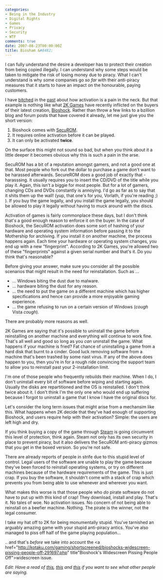 ```yaml
---
categories:
- Being in the Industry
- Digital Rights
- Games
- Privacy
- Security
- WTF
comments: true
date: 2007-08-23T00:00:00Z
title: Biosham &#8482;
---
```


I can fully understand the desire a developer has to protect their creation from being copied illegally. I can understand why some steps would be taken to mitigate the risk of losing money due to piracy. What I can't understand is why some companies go <em>so far</em> with their anti-piracy measures that it starts to have an impact on the honourable, paying customers.

I have <a href="/posts/microsoft-vista-licence-restrictions/" title="Microsoft Vista License Restrictions">bitched</a> in the <a href="/posts/office-registration-and-activation/" title="Office Registratoin and Activation">past</a> about how activation is a pain in the neck. But that example is nothing like what <a href="http://www.2kgames.com/" title="2K Games">2K Games</a> have recently inflicted on the buyers of their latest creation, <a href="http://www.2kgames.com/bioshock/" title="Bioshock">Bioshock</a>. Rather than throw a few links to a bzillion blog and forum posts that have covered it already, let me just give you the short version:
<ol><li>Bioshock comes with <a href="http://www.securom.com/" title="SecuROM">SecuROM</a>.</li><li>It requires online activation before it can be played.</li><li>It can only be activated <strong>twice</strong>.</li></ol>On the surface this might not sound so bad, but when you think about it a little deeper it becomes obvious why this is such a pain in the arse.

<!--more-->

SecuROM has a bit of a reputation amongst gamers, and not a good one at that. Most people who fork out the dollar to purchase a game don't want to be harassed afterwards. SecureROM does a good job of exactly that - harasssing. It usually requires you to insert the CD/DVD of the title while you play it. Again, this isn't a biggie for most people. But for a lot of gamers, changing CDs and DVDs constantly is annoying. I'd go as far as to say that it shits them up the wall! (yup, that one's for you, Vorlath, if you're reading ;) ). If you buy the game legally, and you install the game legally, you should be allowed to play it legally without having to muck around with the discs.

Activation of games is fairly commonplace these days, but I don't think that's a good enough reason to enforce it on the buyer. In the case of Bioshock, the SecuROM activation does some sort of hashing of your hardware and operating system information before passing it to the Mothership for archiving. If you install it on another machine, the process happens again. Each time your hardware or operating system changes, you end up with a new "fingerprint". According to 2K Games, you're allowed two of these "fingerprints" against a given serial number and that's it. Do you think that's reasonable?

Before giving your answer, make sure you consider all the possible scenarios that might result in the need for reinstallation. Such as ...<ul><li>... Windows biting the dust due to malware.</li><li>... hardware biting the dust for any reason.</li><li>... the need to put the game on a different machine which has higher specifications and hence can provide a more enjoyable gaming experience.</li><li>... the game refusing to run on a certain version of Windows (<em>cough</em> Vista <em>cough</em>).</li></ul>There are probably more reasons as well.

2K Games are saying that it's possible to uninstall the game before reinstalling on another machine and everything will continue to work fine. That's all well and good so long as you <em>can</em> uninstall the game. What happens if your machine is fried? Fat chance of uninstalling a game from a hard disk that burnt to a cinder. Good luck removing software from a machine that's been trashed by some nast virus. If any of the above does happen to you, then you're in for a rough ride convincing the support team to allow you to reinstall past your 2-installation limit.

I'm one of those people who frequently rebuilds their machine. When I do, I don't uninstall every bit of software before wiping and starting again. Usually the disks are repartitioned and the OS is reinstalled. I don't think twice about it. I don't think I'm the only one who would end up suffering because I forgot to uninstall a game that I know I have the original discs for.

Let's consider the long term issues that might arise from a mechansim like this. What happens when 2K decide that they've had enough of supporting Bioshock, and users require help with their activation? Simple: the users are left high and dry.

If you think buying a copy of the game through <a href="http://www.steampowered.com/" title="Steam">Steam</a> is going circumvent this level of protection, think again. Steam not only has its own security in place to prevent piracy, but it also delivers the SecuROM anti-piracy gizmos that you get in the boxed version. So you're not safe.

There are already reports of people in strife due to this stupid level of control. Legal users of the software are unable to play the game because they've been forced to reinstall operating systems, or try on different machines because of the hardware requirements of the game. This is just crap. If you buy the software, it shouldn't come with a stack of crap which prevents you from being able to use whenever and wherever you want.

What makes this worse is that those people who <em>do</em> pirate software do not have to put up with this kind of crap! They download, install and play. That's it. No tales of woe. No activation issues. No concern of not being able to reinstall on a beefier machine. Nothing. The pirate is the winner, not the legal consumer.

I take my hat off to 2K for being monumentally stupid. You've tarnished an arguably amazing game with your stupid anti-piracy antics. You've also managed to piss off half of the game playing population...

.. and that's <em>before</em> we take into account the <a href="http://kotaku.com/gaming/shortscreened/bioshocks-widescreen-pissing-people-off-291697.php" title"Bioshock's Widescreen Pissing People Off">widescreen</a> issue.

<em>Edit: Have a read of <a href="http://forums.steampowered.com/forums/showthread.php?t=589874" title="Steampowered Forums">this</a>, <a href="http://forums.2kgames.com/forums/showthread.php?t=5527" title="2K Forums">this</a> and <a href="http://digg.com/pc_games/More_Bioshock_stupidness_you_can_only_install_the_game_twice_WTF" title="More Bioshock Stupidnesss (Digg)">this</a> if you want to see what other people are saying.</em>
